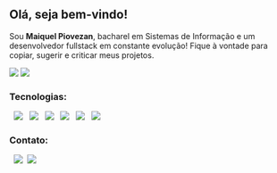 <h2>Olá, seja bem-vindo!</h2>
<p>Sou <strong>Maiquel Piovezan</strong>, bacharel em Sistemas de Informação e um desenvolvedor fullstack em constante evolução! Fique à vontade para copiar, sugerir e criticar meus projetos.</p>
<img src="https://github-readme-stats.vercel.app/api?username=maiquelp&show_icons=true&hide=,issues,contribs"/>
<img src="https://github-readme-stats.vercel.app/api/top-langs/?username=maiquelp&layout=compact"/>
<!-- <img align="center" src="https://github-readme-stats.vercel.app/api/pin/?username=maiquelp&repo=happy"/> -->
<h3>Tecnologias:</h3>
<p>
&nbsp  <img src="https://img.icons8.com/color/48/000000/html-5.png"/>
&nbsp <img src="https://img.icons8.com/color/48/000000/css3.png"/>
&nbsp <img src="https://img.icons8.com/color/48/000000/javascript.png"/>
&nbsp <img src="https://img.icons8.com/color/48/000000/nodejs.png"/>
&nbsp <img src="https://img.icons8.com/color/48/000000/react-native.png"/>
&nbsp <img src="https://img.icons8.com/color/48/000000/postgreesql.png"/>
<!-- <a href="https://icons8.com/">Icons by Icons8</a> -->
</p>
<h3>Contato:</h3>
<p>
&nbsp <a href="https://www.linkedin.com/in/maiquelp/" target="_blank" rel="noopener noreferrer"><img src="https://img.icons8.com/color/48/000000/linkedin.png"/></a>
&nbsp<a align="center" href="mailto:maiquelp@gmail.com" target="_blank" rel="noopener noreferrer"><img src="https://img.icons8.com/fluent/48/000000/gmail.png"/></a></p>
